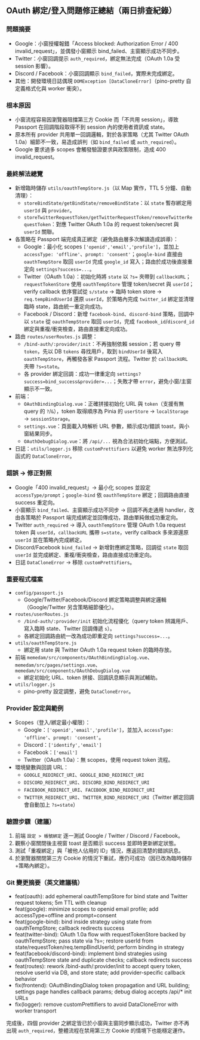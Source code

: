 ## OAuth 綁定/登入問題修正總結（兩日排查紀錄）

### 問題摘要

- Google：小窗授權報錯「Access blocked: Authorization Error / 400 invalid_request」，並偶發小窗顯示 bind_failed、主窗顯示成功不同步。
- Twitter：小窗回調提示 `auth_required`，綁定無法完成（OAuth 1.0a 受 session 影響）。
- Discord / Facebook：小窗回調顯示 `bind_failed`，實際未完成綁定。
- 其他：開發環境日誌偶現 `DOMException [DataCloneError]`（pino-pretty 自定義格式化與 worker 衝突）。

### 根本原因

- 小窗流程容易因瀏覽器阻擋第三方 Cookie 而「不共用 session」，導致 Passport 在回調階段取得不到 session 內的使用者資訊或 state。
- 原本所有 provider 共用單一回調邏輯，對於各家策略（尤其 Twitter OAuth 1.0a）細節不一致，易造成誤判（如 `bind_failed` 或 `auth_required`）。
- Google 要求過多 scopes 會觸發驗證要求與政策限制，造成 400 invalid_request。

### 最終解法總覽

- 新增臨時儲存 `utils/oauthTempStore.js`（以 Map 實作，TTL 5 分鐘、自動清理）：
  - `storeBindState/getBindState/removeBindState`：以 `state` 暫存綁定用 `userId` 與 `provider`。
  - `storeTwitterRequestToken/getTwitterRequestToken/removeTwitterRequestToken`：對應 Twitter OAuth 1.0a 的 request token/secret 與 `userId` 關聯。
- 各策略在 Passport 端完成真正綁定（避免路由層多次解讀造成誤導）：
  - Google：最小化 scopes `['openid','email','profile']`，並加上 `accessType: 'offline'`、`prompt: 'consent'`；`google-bind` 直接由 `oauthTempStore` 取回 `userId` 完成 `google_id` 寫入；路由於成功後直接重定向 `settings?success=...`。
  - Twitter（OAuth 1.0a）：初始化時將 `state` 以 `?s=` 夾帶到 `callbackURL`；`requestTokenStore` 使用 `oauthTempStore` 管理 token/secret 與 `userId`；verify callback 依序嘗試從 `s/state` → 臨時 token store → `req.tempBindUserId` 還原 `userId`，於策略內完成 `twitter_id` 綁定並清理臨時 state，路由統一重定向成功。
  - Facebook / Discord：新增 `facebook-bind`、`discord-bind` 策略，回調中以 `state` 從 `oauthTempStore` 取回 `userId`，完成 `facebook_id`/`discord_id` 綁定與重複/衝突檢查，路由直接重定向成功。
- 路由 `routes/userRoutes.js` 調整：
  - `/bind-auth/:provider/init`：不再強制依賴 session；若 query 帶 `token`，先以 DB `tokens` 尋找用戶，取到 `bindUserId` 後寫入 `oauthTempStore`，再觸發各家 Passport 流程。Twitter 於 `callbackURL` 夾帶 `?s=state`。
  - 各 provider 綁定回調：成功一律重定向 `settings?success=bind_success&provider=...`；失敗才帶 `error`，避免小窗/主窗顯示不一致。
- 前端：
  - `OAuthBindingDialog.vue`：正確拼接初始化 URL 與 `token`（支援有無 query 的 `?`/`&`），token 取得順序為 Pinia 的 `userStore` → `localStorage` → `sessionStorage`。
  - `settings.vue`：頁面載入時解析 URL 參數，顯示成功/錯誤 toast，與小窗結果同步。
  - `OAuthDebugDialog.vue`：將 `/api/...` 視為合法初始化端點，方便測試。
- 日誌：`utils/logger.js` 移除 `customPrettifiers` 以避免 worker 無法序列化函式的 `DataCloneError`。

### 錯誤 → 修正對照

- Google「400 invalid_request」→ 最小化 scopes 並設定 `accessType/prompt`；`google-bind` 依 `oauthTempStore` 綁定；回調路由直接 success 重定向。
- 小窗顯示 `bind_failed`、主窗顯示成功不同步 → 回調不再走通用 handler，改由各策略於 Passport 端完成綁定並回傳成功，路由單純做成功重定向。
- Twitter `auth_required` → 導入 `oauthTempStore` 管理 OAuth 1.0a request token 與 `userId`，`callbackURL` 攜帶 `s=state`，verify callback 多來源還原 `userId` 並在策略內完成綁定。
- Discord/Facebook `bind_failed` → 新增對應綁定策略，回調從 `state` 取回 `userId` 並完成綁定、重複/衝突檢查，路由直接成功重定向。
- 日誌 `DataCloneError` → 移除 `customPrettifiers`。

### 重要程式檔案

- `config/passport.js`
  - Google/Twitter/Facebook/Discord 綁定策略調整與綁定邏輯（Google/Twitter 另含策略細節優化）。
- `routes/userRoutes.js`
  - `/bind-auth/:provider/init` 初始化流程優化（query token 辨識用戶、寫入臨時 state、Twitter 回調傳遞 `s`）。
  - 各綁定回調路由統一改為成功即重定向 `settings?success=...`。
- `utils/oauthTempStore.js`
  - 綁定用 state 與 Twitter OAuth 1.0a request token 的臨時存放。
- 前端 `memedam/src/components/OAuthBindingDialog.vue`、`memedam/src/pages/settings.vue`、`memedam/src/components/OAuthDebugDialog.vue`
  - 綁定初始化 URL、token 拼接、回調訊息顯示與測試輔助。
- `utils/logger.js`
  - pino-pretty 設定調整，避免 `DataCloneError`。

### Provider 設定與範例

- Scopes（登入/綁定最小權限）：
  - Google：`['openid','email','profile']`，並加入 `accessType: 'offline'`、`prompt: 'consent'`。
  - Discord：`['identify','email']`
  - Facebook：`['email']`
  - Twitter（OAuth 1.0a）：無 scopes，使用 request token 流程。
- 環境變數與回調 URL：
  - `GOOGLE_REDIRECT_URI`、`GOOGLE_BIND_REDIRECT_URI`
  - `DISCORD_REDIRECT_URI`、`DISCORD_BIND_REDIRECT_URI`
  - `FACEBOOK_REDIRECT_URI`、`FACEBOOK_BIND_REDIRECT_URI`
  - `TWITTER_REDIRECT_URI`、`TWITTER_BIND_REDIRECT_URI`（Twitter 綁定回調會自動加上 `?s=state`）

### 驗證步驟（建議）

1. 前端 `設定 > 帳號綁定` 逐一測試 Google / Twitter / Discord / Facebook。
2. 觀察小窗關閉後主視窗 toast 是否顯示 success 並即時更新綁定狀態。
3. 測試「重複綁定」與「被他人佔用的 ID」情況，應返回清楚的錯誤訊息。
4. 於瀏覽器關閉第三方 Cookie 的情況下重試，應仍可成功（因已改為臨時儲存+策略內綁定）。

### Git 變更摘要（英文建議稿）

- feat(oauth): add ephemeral oauthTempStore for bind state and Twitter request tokens; 5m TTL with cleanup
- feat(google): minimize scopes to openid email profile; add accessType=offline and prompt=consent
- feat(google-bind): bind inside strategy using state from oauthTempStore; callback redirects success
- feat(twitter-bind): OAuth 1.0a flow with requestTokenStore backed by oauthTempStore; pass state via ?s=; restore userId from state/requestToken/req.tempBindUserId; perform binding in strategy
- feat(facebook/discord-bind): implement bind strategies using oauthTempStore state and duplicate checks; callback redirects success
- feat(routes): rework /bind-auth/:provider/init to accept query token, resolve userId via DB, and store state; add provider-specific callback behavior
- fix(frontend): OAuthBindingDialog token propagation and URL building; settings page handles callback params; debug dialog accepts /api/\* init URLs
- fix(logger): remove customPrettifiers to avoid DataCloneError with worker transport

完成後，四個 provider 之綁定皆已於小窗與主窗同步顯示成功，Twitter 亦不再出現 `auth_required`，整體流程在禁用第三方 Cookie 的情境下也能穩定運作。
